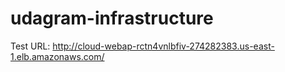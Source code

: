 # udagram-infrastructure
Test URL: http://cloud-webap-rctn4vnlbfiv-274282383.us-east-1.elb.amazonaws.com/
